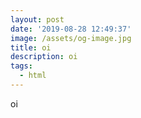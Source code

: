 ```yaml
---
layout: post
date: '2019-08-28 12:49:37'
image: /assets/og-image.jpg
title: oi
description: oi
tags:
  - html
---
```

oi
